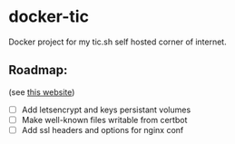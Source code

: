 # docker-tic

Docker project for my tic.sh self hosted corner of internet.

## Roadmap:

(see [this website](https://www.humankode.com/ssl/how-to-set-up-free-ssl-certificates-from-lets-encrypt-using-docker-and-nginx))

- [ ] Add letsencrypt and keys persistant volumes
- [ ] Make well-known files writable from certbot
- [ ] Add ssl headers and options for nginx conf
